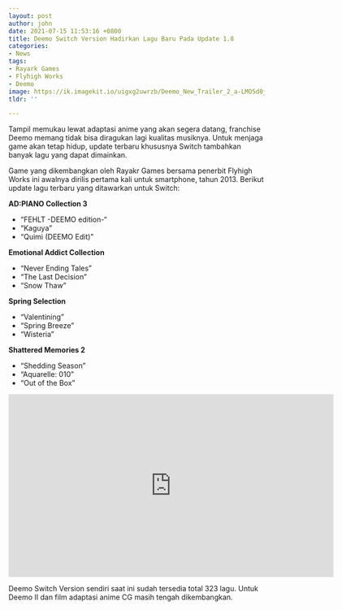```yaml
---
layout: post
author: john
date: 2021-07-15 11:53:16 +0800
title: Deemo Switch Version Hadirkan Lagu Baru Pada Update 1.8
categories:
- News
tags:
- Rayark Games
- Flyhigh Works
- Deemo
image: https://ik.imagekit.io/uigxg2uwrzb/Deemo_New_Trailer_2_a-LMO5d0jr.jpg
tldr: ''

---
```

Tampil memukau lewat adaptasi anime yang akan segera datang, franchise Deemo memang tidak bisa diragukan lagi kualitas musiknya. Untuk menjaga game akan tetap hidup, update terbaru khususnya Switch tambahkan banyak lagu yang dapat dimainkan.

Game yang dikembangkan oleh Rayakr Games bersama penerbit Flyhigh Works ini awalnya dirilis pertama kali untuk smartphone, tahun 2013. Berikut update lagu terbaru yang ditawarkan untuk Switch:

**AD:PIANO Collection 3**

* “FEHLT -DEEMO edition-“
* “Kaguya”
* “Quimi (DEEMO Edit)”

**Emotional Addict Collection**

* “Never Ending Tales”
* “The Last Decision”
* “Snow Thaw”

**Spring Selection**

* “Valentining”
* “Spring Breeze”
* “Wisteria”

**Shattered Memories 2**

* “Shedding Season”
* “Aquarelle: 010”
* “Out of the Box”

<div class="embed-container"> <iframe width="640" height="360" src="https://www.youtube.com/embed/Z8Garfv4dlE" title="YouTube video player" frameborder="0" allow="accelerometer; autoplay; clipboard-write; encrypted-media; gyroscope; picture-in-picture" allowfullscreen></iframe></div>

Deemo Switch Version sendiri saat ini sudah tersedia total 323 lagu. Untuk Deemo II dan film adaptasi anime CG masih tengah dikembangkan.